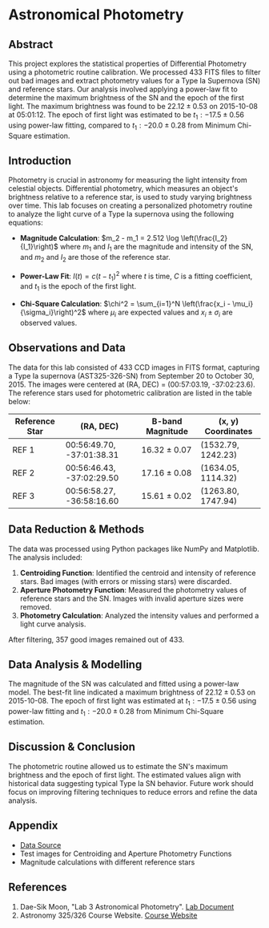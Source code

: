 # Astronomical Photometry

## Abstract
This project explores the statistical properties of Differential Photometry using a photometric routine calibration. We processed 433 FITS files to filter out bad images and extract photometry values for a Type Ia Supernova (SN) and reference stars. Our analysis involved applying a power-law fit to determine the maximum brightness of the SN and the epoch of the first light. The maximum brightness was found to be $22.12 \pm 0.53$ on 2015-10-08 at 05:01:12. The epoch of first light was estimated to be $t_1: -17.5 \pm 0.56$ using power-law fitting, compared to $t_1: -20.0 \pm 0.28$ from Minimum Chi-Square estimation.

## Introduction
Photometry is crucial in astronomy for measuring the light intensity from celestial objects. Differential photometry, which measures an object's brightness relative to a reference star, is used to study varying brightness over time. This lab focuses on creating a personalized photometry routine to analyze the light curve of a Type Ia supernova using the following equations:

- **Magnitude Calculation**: 
  $m_2 - m_1 = 2.512 \log \left(\frac{I_2}{I_1}\right)$
  where $m_1$ and $I_1$ are the magnitude and intensity of the SN, and $m_2$ and $I_2$ are those of the reference star.

- **Power-Law Fit**: 
  $I(t) = c (t - t_1)^2$
  where $t$ is time, $C$ is a fitting coefficient, and $t_1$ is the epoch of the first light.

- **Chi-Square Calculation**: 
  $\chi^2 = \sum_{i=1}^N \left(\frac{x_i - \mu_i}{\sigma_i}\right)^2$
  where $\mu_i$ are expected values and $x_i \pm \sigma_i$ are observed values.

## Observations and Data
The data for this lab consisted of 433 CCD images in FITS format, capturing a Type Ia supernova (AST325-326-SN) from September 20 to October 30, 2015. The images were centered at (RA, DEC) = (00:57:03.19, -37:02:23.6). The reference stars used for photometric calibration are listed in the table below:

| Reference Star | (RA, DEC)          | B-band Magnitude | (x, y) Coordinates    |
|----------------|---------------------|------------------|-----------------------|
| REF 1          | 00:56:49.70, -37:01:38.31 | 16.32 ± 0.07    | (1532.79, 1242.23)   |
| REF 2          | 00:56:46.43, -37:02:29.50 | 17.16 ± 0.08    | (1634.05, 1114.32)   |
| REF 3          | 00:56:58.27, -36:58:16.60 | 15.61 ± 0.02    | (1263.80, 1747.94)   |

## Data Reduction & Methods
The data was processed using Python packages like NumPy and Matplotlib. The analysis included:

1. **Centroiding Function**: Identified the centroid and intensity of reference stars. Bad images (with errors or missing stars) were discarded.
2. **Aperture Photometry Function**: Measured the photometry values of reference stars and the SN. Images with invalid aperture sizes were removed.
3. **Photometry Calculation**: Analyzed the intensity values and performed a light curve analysis.

After filtering, 357 good images remained out of 433.

## Data Analysis & Modelling
The magnitude of the SN was calculated and fitted using a power-law model. The best-fit line indicated a maximum brightness of $22.12 \pm 0.53$ on 2015-10-08. The epoch of first light was estimated at $t_1: -17.5 \pm 0.56$ using power-law fitting and $t_1: -20.0 \pm 0.28$ from Minimum Chi-Square estimation.

## Discussion & Conclusion
The photometric routine allowed us to estimate the SN's maximum brightness and the epoch of first light. The estimated values align with historical data suggesting typical Type Ia SN behavior. Future work should focus on improving filtering techniques to reduce errors and refine the data analysis.

## Appendix
- [Data Source](http://www.astro.utoronto.ca/astrolab/)
- Test images for Centroiding and Aperture Photometry Functions
- Magnitude calculations with different reference stars

## References
1. Dae-Sik Moon, "Lab 3 Astronomical Photometry". [Lab Document](http://www.astro.utoronto.ca/astrolab/)
2. Astronomy 325/326 Course Website. [Course Website](http://www.astro.utoronto.ca/astrolab/)
